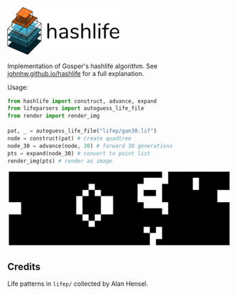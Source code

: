 <img src="imgs/header.png" width="50%">

Implementation of Gosper's hashlife algorithm. See [johnhw.github.io/hashlife](https://johnhw.github.io/hashlife/index.md.html) for a full explanation.

Usage:

```python
from hashlife import construct, advance, expand
from lifeparsers import autoguess_life_file
from render import render_img

pat, _ = autoguess_life_file("lifep/gun30.lif") 
node = construct(pat) # create quadtree
node_30 = advance(node, 30) # forward 30 generations
pts = expand(node_30) # convert to point list
render_img(pts) # render as image
```

<img src="imgs/gun30_30.png">

## Credits

Life patterns in `lifep/` collected by Alan Hensel.
